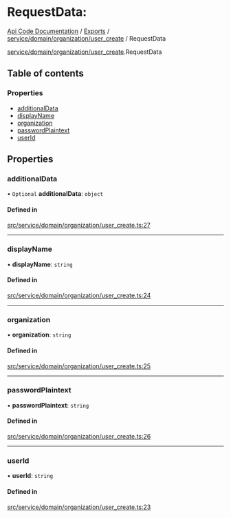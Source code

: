 # RequestData: 
 
[Api Code Documentation](../README.md) / [Exports](../modules.md) / [service/domain/organization/user\_create](../modules/service_domain_organization_user_create.md) / RequestData

[service/domain/organization/user\_create](../modules/service_domain_organization_user_create.md).RequestData

## Table of contents

### Properties

- [additionalData](service_domain_organization_user_create.RequestData.md#additionaldata)
- [displayName](service_domain_organization_user_create.RequestData.md#displayname)
- [organization](service_domain_organization_user_create.RequestData.md#organization)
- [passwordPlaintext](service_domain_organization_user_create.RequestData.md#passwordplaintext)
- [userId](service_domain_organization_user_create.RequestData.md#userid)

## Properties

### additionalData

• `Optional` **additionalData**: `object`

#### Defined in

[src/service/domain/organization/user_create.ts:27](https://github.com/openkfw/TruBudget/blob/d2b440c/api/src/service/domain/organization/user_create.ts#L27)

___

### displayName

• **displayName**: `string`

#### Defined in

[src/service/domain/organization/user_create.ts:24](https://github.com/openkfw/TruBudget/blob/d2b440c/api/src/service/domain/organization/user_create.ts#L24)

___

### organization

• **organization**: `string`

#### Defined in

[src/service/domain/organization/user_create.ts:25](https://github.com/openkfw/TruBudget/blob/d2b440c/api/src/service/domain/organization/user_create.ts#L25)

___

### passwordPlaintext

• **passwordPlaintext**: `string`

#### Defined in

[src/service/domain/organization/user_create.ts:26](https://github.com/openkfw/TruBudget/blob/d2b440c/api/src/service/domain/organization/user_create.ts#L26)

___

### userId

• **userId**: `string`

#### Defined in

[src/service/domain/organization/user_create.ts:23](https://github.com/openkfw/TruBudget/blob/d2b440c/api/src/service/domain/organization/user_create.ts#L23)

